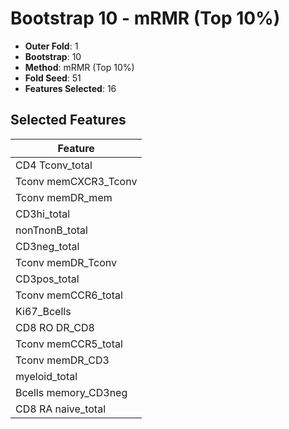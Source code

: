 # Bootstrap 10 - mRMR (Top 10%)

- **Outer Fold**: 1
- **Bootstrap**: 10
- **Method**: mRMR (Top 10%)
- **Fold Seed**: 51
- **Features Selected**: 16

## Selected Features

| Feature |
|---------|
| CD4 Tconv_total |
| Tconv memCXCR3_Tconv |
| Tconv memDR_mem |
| CD3hi_total |
| nonTnonB_total |
| CD3neg_total |
| Tconv memDR_Tconv |
| CD3pos_total |
| Tconv memCCR6_total |
| Ki67_Bcells |
| CD8 RO DR_CD8 |
| Tconv memCCR5_total |
| Tconv memDR_CD3 |
| myeloid_total |
| Bcells memory_CD3neg |
| CD8 RA naive_total |
